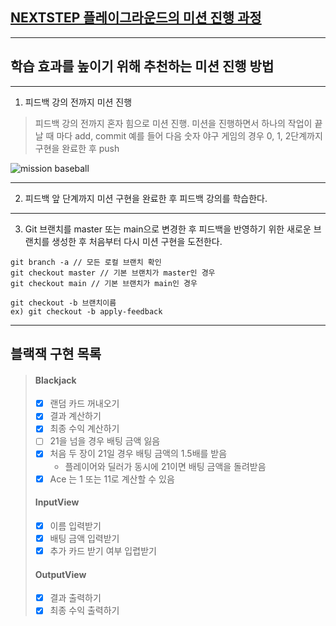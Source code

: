 ## [NEXTSTEP 플레이그라운드의 미션 진행 과정](https://github.com/next-step/nextstep-docs/blob/master/playground/README.md)

---
## 학습 효과를 높이기 위해 추천하는 미션 진행 방법

---
1. 피드백 강의 전까지 미션 진행 
> 피드백 강의 전까지 혼자 힘으로 미션 진행. 미션을 진행하면서 하나의 작업이 끝날 때 마다 add, commit
> 예를 들어 다음 숫자 야구 게임의 경우 0, 1, 2단계까지 구현을 완료한 후 push

![mission baseball](https://raw.githubusercontent.com/next-step/nextstep-docs/master/playground/images/mission_baseball.png)

---
2. 피드백 앞 단계까지 미션 구현을 완료한 후 피드백 강의를 학습한다.

---
3. Git 브랜치를 master 또는 main으로 변경한 후 피드백을 반영하기 위한 새로운 브랜치를 생성한 후 처음부터 다시 미션 구현을 도전한다.

```
git branch -a // 모든 로컬 브랜치 확인
git checkout master // 기본 브랜치가 master인 경우
git checkout main // 기본 브랜치가 main인 경우

git checkout -b 브랜치이름
ex) git checkout -b apply-feedback
```
---
## 블랙잭 구현 목록
> #### Blackjack
> - [x] 랜덤 카드 꺼내오기
> - [x] 결과 계산하기
> - [x] 최종 수익 계산하기
> - [ ] 21을 넘을 경우 배팅 금액 잃음
> - [x] 처음 두 장이 21일 경우 배팅 금액의 1.5배를 받음
>   - 플레이어와 딜러가 동시에 21이면 배팅 금액을 돌려받음
> - [x] Ace 는 1 또는 11로 계산할 수 있음 
> #### InputView
> - [x] 이름 입력받기
> - [x] 배팅 금액 입력받기
> - [x] 추가 카드 받기 여부 입렵받기
> #### OutputView
> - [x] 결과 출력하기
> - [x] 최종 수익 출력하기
